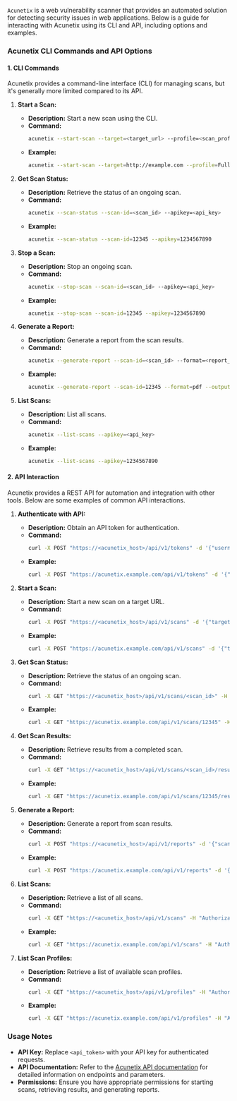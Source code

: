 `Acunetix` is a web vulnerability scanner that provides an automated solution for detecting security issues in web applications. Below is a guide for interacting with Acunetix using its CLI and API, including options and examples.

### **Acunetix CLI Commands and API Options**

#### **1. CLI Commands**

Acunetix provides a command-line interface (CLI) for managing scans, but it's generally more limited compared to its API.

1. **Start a Scan:**
   - **Description:** Start a new scan using the CLI.
   - **Command:**
     ```bash
     acunetix --start-scan --target=<target_url> --profile=<scan_profile> --apikey=<api_key>
     ```
   - **Example:**
     ```bash
     acunetix --start-scan --target=http://example.com --profile=Full --apikey=1234567890
     ```

2. **Get Scan Status:**
   - **Description:** Retrieve the status of an ongoing scan.
   - **Command:**
     ```bash
     acunetix --scan-status --scan-id=<scan_id> --apikey=<api_key>
     ```
   - **Example:**
     ```bash
     acunetix --scan-status --scan-id=12345 --apikey=1234567890
     ```

3. **Stop a Scan:**
   - **Description:** Stop an ongoing scan.
   - **Command:**
     ```bash
     acunetix --stop-scan --scan-id=<scan_id> --apikey=<api_key>
     ```
   - **Example:**
     ```bash
     acunetix --stop-scan --scan-id=12345 --apikey=1234567890
     ```

4. **Generate a Report:**
   - **Description:** Generate a report from the scan results.
   - **Command:**
     ```bash
     acunetix --generate-report --scan-id=<scan_id> --format=<report_format> --output=<output_file> --apikey=<api_key>
     ```
   - **Example:**
     ```bash
     acunetix --generate-report --scan-id=12345 --format=pdf --output=report.pdf --apikey=1234567890
     ```

5. **List Scans:**
   - **Description:** List all scans.
   - **Command:**
     ```bash
     acunetix --list-scans --apikey=<api_key>
     ```
   - **Example:**
     ```bash
     acunetix --list-scans --apikey=1234567890
     ```

#### **2. API Interaction**

Acunetix provides a REST API for automation and integration with other tools. Below are some examples of common API interactions.

1. **Authenticate with API:**
   - **Description:** Obtain an API token for authentication.
   - **Command:**
     ```bash
     curl -X POST "https://<acunetix_host>/api/v1/tokens" -d '{"username":"<username>","password":"<password>"}' -H "Content-Type: application/json"
     ```
   - **Example:**
     ```bash
     curl -X POST "https://acunetix.example.com/api/v1/tokens" -d '{"username":"admin","password":"password"}' -H "Content-Type: application/json"
     ```

2. **Start a Scan:**
   - **Description:** Start a new scan on a target URL.
   - **Command:**
     ```bash
     curl -X POST "https://<acunetix_host>/api/v1/scans" -d '{"target":"<target_url>","profile":"<scan_profile>"}' -H "Authorization: Bearer <api_token>" -H "Content-Type: application/json"
     ```
   - **Example:**
     ```bash
     curl -X POST "https://acunetix.example.com/api/v1/scans" -d '{"target":"http://example.com","profile":"Full Scan"}' -H "Authorization: Bearer <your_api_token>" -H "Content-Type: application/json"
     ```

3. **Get Scan Status:**
   - **Description:** Retrieve the status of an ongoing scan.
   - **Command:**
     ```bash
     curl -X GET "https://<acunetix_host>/api/v1/scans/<scan_id>" -H "Authorization: Bearer <api_token>"
     ```
   - **Example:**
     ```bash
     curl -X GET "https://acunetix.example.com/api/v1/scans/12345" -H "Authorization: Bearer <your_api_token>"
     ```

4. **Get Scan Results:**
   - **Description:** Retrieve results from a completed scan.
   - **Command:**
     ```bash
     curl -X GET "https://<acunetix_host>/api/v1/scans/<scan_id>/results" -H "Authorization: Bearer <api_token>"
     ```
   - **Example:**
     ```bash
     curl -X GET "https://acunetix.example.com/api/v1/scans/12345/results" -H "Authorization: Bearer <your_api_token>"
     ```

5. **Generate a Report:**
   - **Description:** Generate a report from scan results.
   - **Command:**
     ```bash
     curl -X POST "https://<acunetix_host>/api/v1/reports" -d '{"scan_id":"<scan_id>","format":"<report_format>"}' -H "Authorization: Bearer <api_token>" -H "Content-Type: application/json"
     ```
   - **Example:**
     ```bash
     curl -X POST "https://acunetix.example.com/api/v1/reports" -d '{"scan_id":"12345","format":"pdf"}' -H "Authorization: Bearer <your_api_token>" -H "Content-Type: application/json"
     ```

6. **List Scans:**
   - **Description:** Retrieve a list of all scans.
   - **Command:**
     ```bash
     curl -X GET "https://<acunetix_host>/api/v1/scans" -H "Authorization: Bearer <api_token>"
     ```
   - **Example:**
     ```bash
     curl -X GET "https://acunetix.example.com/api/v1/scans" -H "Authorization: Bearer <your_api_token>"
     ```

7. **List Scan Profiles:**
   - **Description:** Retrieve a list of available scan profiles.
   - **Command:**
     ```bash
     curl -X GET "https://<acunetix_host>/api/v1/profiles" -H "Authorization: Bearer <api_token>"
     ```
   - **Example:**
     ```bash
     curl -X GET "https://acunetix.example.com/api/v1/profiles" -H "Authorization: Bearer <your_api_token>"
     ```

### **Usage Notes**

- **API Key:** Replace `<api_token>` with your API key for authenticated requests.
- **API Documentation:** Refer to the [Acunetix API documentation](https://www.acunetix.com/docs/acu/2021/10/12/api-v1-overview/) for detailed information on endpoints and parameters.
- **Permissions:** Ensure you have appropriate permissions for starting scans, retrieving results, and generating reports.